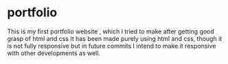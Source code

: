 # portfolio
This is my first portfolio website , which i tried to make after getting good grasp of html and css
It has been made purely using html and css, though it is not fully responsive but in future commits I intend to make it responsive with other developments as well.
